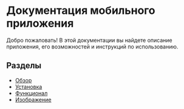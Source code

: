 # Документация мобильного приложения

Добро пожаловать! В этой документации вы найдете описание приложения, его возможностей и инструкций по использованию.

## Разделы
- [Обзор](documentation/usage/overview.md)
- [Установка](documentation/usage/installation.md)
- [Функционал](documentation/features/navigation.md)
- [Изображение](documentation/features/images.md)
